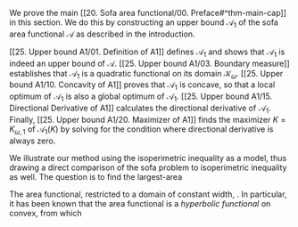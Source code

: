 We prove the main [[20. Sofa area functional/00. Preface#^thm-main-cap]] in this section. We do this by constructing an upper bound $\mathcal{A}_1$ of the sofa area functional $\mathcal{A}$ as described in the introduction.

[[25. Upper bound A1/01. Definition of A1]] defines $\mathcal{A}_1$ and shows that $\mathcal{A}_1$ is indeed an upper bound of $\mathcal{A}$. [[25. Upper bound A1/03. Boundary measure]] establishes that $\mathcal{A}_1$ is a quadratic functional on its domain $\mathcal{K}_\omega$. [[25. Upper bound A1/10. Concavity of A1]] proves that $\mathcal{A}_1$ is concave, so that a local optimum of $\mathcal{A}_1$ is also a global optimum of $\mathcal{A}_1$. [[25. Upper bound A1/15. Directional Derivative of A1]] calculates the directional derivative of $\mathcal{A}_1$. Finally, [[25. Upper bound A1/20. Maximizer of A1]] finds the maximizer $K = K_{\omega, 1}$ of $\mathcal{A}_1(K)$ by solving for the condition where directional derivative is always zero.

We illustrate our method using the isoperimetric inequality as a model, thus drawing a direct comparison of the sofa problem to isoperimetric inequality as well. The question is to find the largest-area 

The area functional, restricted to a domain of constant width, . In particular, it has been known that the area functional is a _hyperbolic functional_ on convex, from which 
